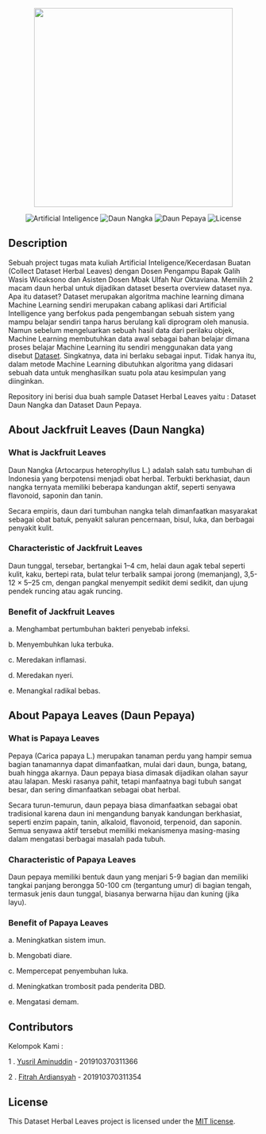 <p align="center"><img src="https://rasvanjaya21.web.app/files/images/dataset-logo-github.svg" width="400"></p>

<p align="center">
<img src="https://rasvanjaya21.web.app/files/images/dataset-matkul-github.svg" alt="Artificial Inteligence">
<img src="https://rasvanjaya21.web.app/files/images/dataset-label1-github.svg" alt="Daun Nangka">
<img src="https://rasvanjaya21.web.app/files/images/dataset-label2-github.svg" alt="Daun Pepaya">
<img src="https://rasvanjaya21.web.app/files/images/dataset-license-MIT-github.svg" alt="License">
</p>

## Description

Sebuah project tugas mata kuliah Artificial Inteligence/Kecerdasan Buatan (Collect Dataset Herbal Leaves) dengan Dosen Pengampu Bapak Galih Wasis Wicaksono dan Asisten Dosen Mbak Ulfah Nur Oktaviana. Memilih 2 macam daun herbal untuk dijadikan dataset beserta overview dataset nya. Apa itu dataset? Dataset merupakan algoritma machine learning dimana Machine Learning sendiri merupakan cabang aplikasi dari Artificial Intelligence yang berfokus pada pengembangan sebuah sistem yang mampu belajar sendiri tanpa harus berulang kali diprogram oleh manusia. Namun sebelum mengeluarkan sebuah hasil data dari perilaku objek, Machine Learning membutuhkan data awal sebagai bahan belajar dimana proses belajar Machine Learning itu sendiri menggunakan data yang disebut <a href="#">Dataset</a>. Singkatnya, data ini berlaku sebagai input. Tidak hanya itu, dalam metode Machine Learning dibutuhkan algoritma yang didasari sebuah data untuk menghasilkan suatu pola atau kesimpulan yang diinginkan.

Repository ini berisi dua buah sample Dataset Herbal Leaves yaitu : Dataset Daun Nangka dan Dataset Daun Pepaya.

## About Jackfruit Leaves (Daun Nangka)

### What is Jackfruit Leaves

Daun Nangka (Artocarpus heterophyllus L.) adalah salah satu tumbuhan di Indonesia yang berpotensi menjadi obat herbal. Terbukti berkhasiat, daun nangka ternyata memiliki beberapa kandungan aktif, seperti senyawa flavonoid, saponin dan tanin.

Secara empiris, daun dari tumbuhan nangka telah dimanfaatkan masyarakat sebagai obat batuk, penyakit saluran pencernaan, bisul, luka, dan berbagai penyakit kulit.

### Characteristic of Jackfruit Leaves

Daun tunggal, tersebar, bertangkai 1–4 cm, helai daun agak tebal seperti kulit, kaku, bertepi rata, bulat telur terbalik sampai jorong (memanjang), 3,5-12 × 5–25 cm, dengan pangkal menyempit sedikit demi sedikit, dan ujung pendek runcing atau agak runcing.

### Benefit of Jackfruit Leaves

a. Menghambat pertumbuhan bakteri penyebab infeksi.

b. Menyembuhkan luka terbuka.

c. Meredakan inflamasi.

d. Meredakan nyeri.

e. Menangkal radikal bebas.

## About Papaya Leaves (Daun Pepaya)

### What is Papaya Leaves

Pepaya (Carica papaya L.) merupakan tanaman perdu yang hampir semua bagian tanamannya dapat dimanfaatkan, mulai dari daun, bunga, batang, buah hingga akarnya. Daun pepaya biasa dimasak dijadikan olahan sayur atau lalapan. Meski rasanya pahit, tetapi manfaatnya bagi tubuh sangat besar, dan sering dimanfaatkan sebagai obat herbal.

Secara turun-temurun, daun pepaya biasa dimanfaatkan sebagai obat tradisional karena daun ini mengandung banyak kandungan berkhasiat, seperti enzim papain, tanin, alkaloid, flavonoid, terpenoid, dan saponin. Semua senyawa aktif tersebut memiliki mekanismenya masing-masing dalam mengatasi berbagai masalah pada tubuh.

### Characteristic of Papaya Leaves

Daun pepaya memiliki bentuk daun yang menjari 5-9 bagian dan memiliki tangkai panjang berongga 50-100 cm (tergantung umur) di bagian tengah, termasuk jenis daun tunggal, biasanya berwarna hijau dan kuning (jika layu).

### Benefit of Papaya Leaves

a. Meningkatkan sistem imun.

b. Mengobati diare.

c. Mempercepat penyembuhan luka.

d. Meningkatkan trombosit pada penderita DBD.

e. Mengatasi demam.

## Contributors

Kelompok Kami :

1 . [Yusril Aminuddin](https://github.com/rasvanjaya21/) - 201910370311366

2 . [Fitrah Ardiansyah](https://github.com/fitraardiansyah/) - 201910370311354

## License

This Dataset Herbal Leaves project is licensed under the [MIT license](https://opensource.org/licenses/MIT).
